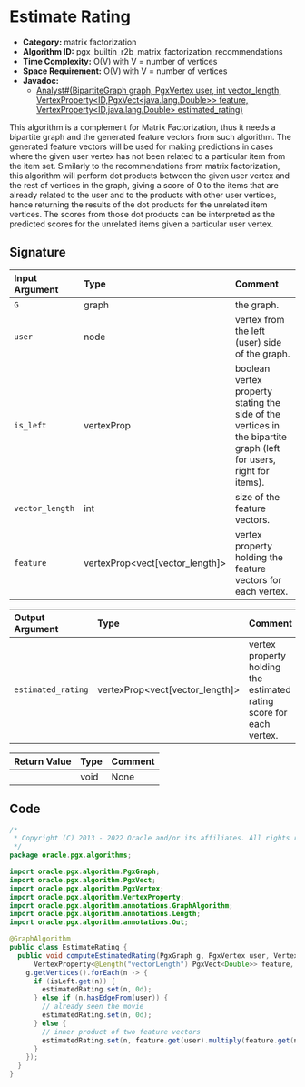 # Estimate Rating

- **Category:** matrix factorization
- **Algorithm ID:** pgx_builtin_r2b_matrix_factorization_recommendations
- **Time Complexity:** O(V) with V = number of vertices
- **Space Requirement:** O(V) with V = number of vertices
- **Javadoc:** 
  - [Analyst#(BipartiteGraph graph, PgxVertex<ID> user, int vector_length, VertexProperty<ID,PgxVect<java.lang.Double>> feature, VertexProperty<ID,java.lang.Double> estimated_rating)](https://docs.oracle.com/en/database/oracle/property-graph/22.3/spgjv/oracle/pgx/api/Analyst.html#matrixFactorizationRecommendations-oracle.pgx.api.BipartiteGraph-oracle.pgx.api.PgxVertex-int-oracle.pgx.api.VertexProperty-oracle.pgx.api.VertexProperty-)

This algorithm is a complement for Matrix Factorization, thus it needs a bipartite graph and the generated feature vectors from such algorithm. The generated feature vectors will be used for making predictions in cases where the given user vertex has not been related to a particular item from the item set. Similarly to the recommendations from matrix factorization, this algorithm will perform dot products between the given user vertex and the rest of vertices in the graph, giving a score of 0 to the items that are already related to the user and to the products with other user vertices, hence returning the results of the dot products for the unrelated item vertices. The scores from those dot products can be interpreted as the predicted scores for the unrelated items given a particular user vertex.


## Signature

| Input Argument | Type | Comment |
| :--- | :--- | :--- |
| `G` | graph | the graph. |
| `user` | node | vertex from the left (user) side of the graph. |
| `is_left` | vertexProp<node> | boolean vertex property stating the side of the vertices in the bipartite graph (left for users, right for items). |
| `vector_length` | int | size of the feature vectors. |
| `feature` | vertexProp<vect<double>[vector_length]> | vertex property holding the feature vectors for each vertex. |

| Output Argument | Type | Comment |
| :--- | :--- | :--- |
| `estimated_rating` | vertexProp<vect<double>[vector_length]> | vertex property holding the estimated rating score for each vertex. |

| Return Value | Type | Comment |
| :--- | :--- | :--- |
| | void | None |

## Code

```java
/*
 * Copyright (C) 2013 - 2022 Oracle and/or its affiliates. All rights reserved.
 */
package oracle.pgx.algorithms;

import oracle.pgx.algorithm.PgxGraph;
import oracle.pgx.algorithm.PgxVect;
import oracle.pgx.algorithm.PgxVertex;
import oracle.pgx.algorithm.VertexProperty;
import oracle.pgx.algorithm.annotations.GraphAlgorithm;
import oracle.pgx.algorithm.annotations.Length;
import oracle.pgx.algorithm.annotations.Out;

@GraphAlgorithm
public class EstimateRating {
  public void computeEstimatedRating(PgxGraph g, PgxVertex user, VertexProperty<Boolean> isLeft, int vectorLength,
      VertexProperty<@Length("vectorLength") PgxVect<Double>> feature, @Out VertexProperty<Double> estimatedRating) {
    g.getVertices().forEach(n -> {
      if (isLeft.get(n)) {
        estimatedRating.set(n, 0d);
      } else if (n.hasEdgeFrom(user)) {
        // already seen the movie
        estimatedRating.set(n, 0d);
      } else {
        // inner product of two feature vectors
        estimatedRating.set(n, feature.get(user).multiply(feature.get(n)));
      }
    });
  }
}
```

